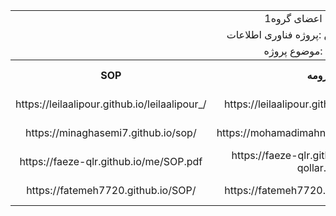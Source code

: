 <table style="width:100%">

<tr>
<td colspan="6" align="center">اعضای گروه1</td>
</tr>

  
<tr>
<td colspan="6"  align="center">نام درس :پروژه فناوری اطلاعات</td>
</tr>

<tr>
<td colspan="6"  align="center">موضوع پروژه:</td>
</tr>


<tr>
 <th  align="center">SOP</th>
 <th  align="center">رزومه</th>
 <th  align="center">نام/نام خانوادگی</th>
 <th  align="center">شماره دانشجویی</th>
 <th  align="center">ردیف</th>
 </tr>
  
 <tr>
 <td  align="center">https://leilaalipour.github.io/leilaalipour_/</td>
 <td  align="center">https://leilaalipour.github.io/leilaalipour_/</td>
 <td  align="center">لیلا علی پور</td>
 <td  align="center">963924448</td>
 <td align="center">1</td>
 </tr>
 
 <tr>
 <td  align="center">https://minaghasemi7.github.io/sop/</td>
 <td  align="center">https://mohamadimahnaz.github.io/resome/</td>
 <td  align="center">مینا قاسمی</td>
 <td  align="center">963930469</td>
 <td align="center">2</td>
 </tr>
 
 <tr>
 <td  align="center">https://faeze-qlr.github.io/me/SOP.pdf</td>
 <td  align="center">https://faeze-qlr.github.io/me/faeze-qollar.pdf</td>
 <td  align="center">فائزه قلار</td>
 <td  align="center">963953207</td>
 <td align="center">3</td>
 </tr>

 <tr>
 <td  align="center">https://fatemeh7720.github.io/SOP/</td>
 <td  align="center">https://fatemeh7720.github.io/RESUME/</td>
 <td  align="center">فاطمه ایرانی</td>
 <td  align="center">963769777</td>
 <td align="center">4</td>
 </tr>
 
 
</table>

